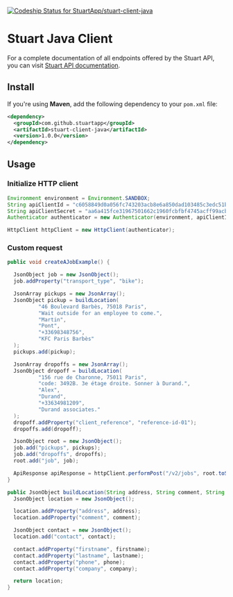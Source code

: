 [ ![Codeship Status for StuartApp/stuart-client-java](https://app.codeship.com/projects/d4832110-0f57-0136-454f-1e7ea711f6fc/status?branch=master)](https://app.codeship.com/projects/282509)

# Stuart Java Client
For a complete documentation of all endpoints offered by the Stuart API, you can visit [Stuart API documentation](https://stuart.api-docs.io).

## Install
If you're using **Maven**, add the following dependency to your `pom.xml` file:

``` xml
<dependency>
  <groupId>com.github.stuartapp</groupId>
  <artifactId>stuart-client-java</artifactId>
  <version>1.0.0</version>
</dependency>
```

## Usage

### Initialize HTTP client

```java
Environment environment = Environment.SANDBOX;
String apiClientId = "c6058849d0a056fc743203acb8e6a850dad103485c3edc51b16a9260cc7a7689"; // can be found here: https://admin-sandbox.stuart.com/client/api
String apiClientSecret = "aa6a415fce31967501662c1960fcbfbf4745acff99acb19dbc1aae6f76c9c618"; // can be found here: https://admin-sandbox.stuart.com/client/api
Authenticator authenticator = new Authenticator(environment, apiClientId, apiClientSecret);

HttpClient httpClient = new HttpClient(authenticator);
```

### Custom request

```java
public void createAJobExample() {

  JsonObject job = new JsonObject();
  job.addProperty("transport_type", "bike");

  JsonArray pickups = new JsonArray();
  JsonObject pickup = buildLocation(
          "46 Boulevard Barbès, 75018 Paris",
          "Wait outside for an employee to come.",
          "Martin",
          "Pont",
          "+33698348756",
          "KFC Paris Barbès"
  );
  pickups.add(pickup);

  JsonArray dropoffs = new JsonArray();
  JsonObject dropoff = buildLocation(
          "156 rue de Charonne, 75011 Paris",
          "code: 3492B. 3e étage droite. Sonner à Durand.",
          "Alex",
          "Durand",
          "+33634981209",
          "Durand associates."
  );
  dropoff.addProperty("client_reference", "reference-id-01");
  dropoffs.add(dropoff);

  JsonObject root = new JsonObject();
  job.add("pickups", pickups);
  job.add("dropoffs", dropoffs);
  root.add("job", job);

  ApiResponse apiResponse = httpClient.performPost("/v2/jobs", root.toString());
}

public JsonObject buildLocation(String address, String comment, String firstname, String lastname, String phone, String company) {
  JsonObject location = new JsonObject();

  location.addProperty("address", address);
  location.addProperty("comment", comment);

  JsonObject contact = new JsonObject();
  location.add("contact", contact);

  contact.addProperty("firstname", firstname);
  contact.addProperty("lastname", lastname);
  contact.addProperty("phone", phone);
  contact.addProperty("company", company);

  return location;
}

```
